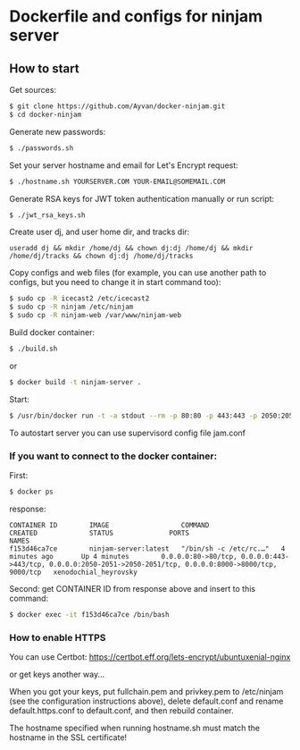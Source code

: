 # Dockerfile and configs for ninjam server

## How to start

Get sources:
```bash
$ git clone https://github.com/Ayvan/docker-ninjam.git
$ cd docker-ninjam
```

Generate new passwords:
```bash
$ ./passwords.sh
```

Set your server hostname and email for Let's Encrypt request:
```bash
$ ./hostname.sh YOURSERVER.COM YOUR-EMAIL@SOMEMAIL.COM
```

Generate RSA keys for JWT token authentication manually or run script:
```bash
$ ./jwt_rsa_keys.sh
```

Create user dj, and user home dir, and tracks dir:
```
useradd dj && mkdir /home/dj && chown dj:dj /home/dj && mkdir /home/dj/tracks && chown dj:dj /home/dj/tracks
```

Copy configs and web files (for example, you can use another path to configs, but you need to change it in start command too):
```bash
$ sudo cp -R icecast2 /etc/icecast2
$ sudo cp -R ninjam /etc/ninjam
$ sudo cp -R ninjam-web /var/www/ninjam-web
```

Build docker container:
```bash
$ ./build.sh
```

or
```bash
$ docker build -t ninjam-server .
```

Start:
```bash
$ /usr/bin/docker run -t -a stdout --rm -p 80:80 -p 443:443 -p 2050:2050 -p 2051:2051 -p 8000:8000 -v /home/dj/tracks:/home/dj/tracks -v /etc/ninjam:/etc/ninjam -v /etc/icecast2:/etc/icecast2 -v /var/www/ninjam-web:/app/src/public ninjam-server:latest
```

To autostart server you can use supervisord config file jam.conf


### If you want to connect to the docker container:

First:
```bash
$ docker ps

```

response:
```
CONTAINER ID        IMAGE                  COMMAND                  CREATED             STATUS              PORTS                                                                                                          NAMES
f153d46ca7ce        ninjam-server:latest   "/bin/sh -c /etc/rc.…"   4 minutes ago       Up 4 minutes        0.0.0.0:80->80/tcp, 0.0.0.0:443->443/tcp, 0.0.0.0:2050-2051->2050-2051/tcp, 0.0.0.0:8000->8000/tcp, 9000/tcp   xenodochial_heyrovsky
```

Second: get CONTAINER ID from response above and insert to this command:
```bash
$ docker exec -it f153d46ca7ce /bin/bash
```

### How to enable HTTPS

You can use Certbot:
https://certbot.eff.org/lets-encrypt/ubuntuxenial-nginx

or get keys another way...

When you got your keys, put fullchain.pem and privkey.pem to /etc/ninjam (see the configuration instructions above),
delete default.conf and rename default.https.conf to default.conf, and then rebuild container. 
 
The hostname specified when running hostname.sh must match the hostname in the SSL certificate!